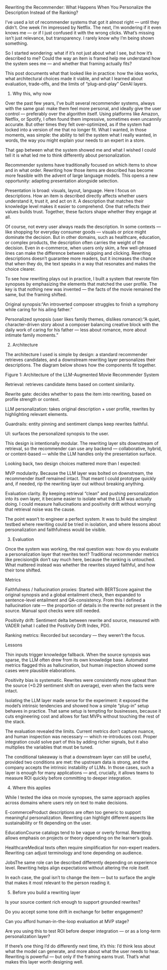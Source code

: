 Rewriting the Recommender: What Happens When You Personalize the Description Instead of the Ranking?

I’ve used a lot of recommender systems that got it almost right — until they didn’t. One week I’m impressed by Netflix. The next, I’m wondering if it even knows me — or if I just confused it with the wrong clicks. What’s missing isn’t just relevance, but transparency. I rarely know why I’m being shown something.

So I started wondering: what if it’s not just about what I see, but how it’s described to me? Could the way an item is framed help me understand how the system sees me — and whether that framing actually fits?

This post documents what that looked like in practice: how the idea works, what architectural choices made it viable, and what I learned about evaluation, trade-offs, and the limits of “plug-and-play” GenAI layers.

1. Why this, why now 

Over the past few years, I’ve built several recommender systems, always with the same goal: make them feel more personal, and ideally give the user control — preferably over the algorithm itself. Using platforms like Amazon, Netflix, or Spotify, I often found them impressive, sometimes even uncannily accurate. But other times they felt over-optimized, as if the system had locked into a version of me that no longer fit. What I wanted, in those moments, was simple: the ability to tell the system what I really wanted, in words, the way you might explain your needs to an expert in a store.

That gap between what the system showed me and what I wished I could tell it is what led me to think differently about personalization.

Recommender systems have traditionally focused on which items to show and in what order. Rewriting how those items are described has become more feasible with the advent of large language models. This opens a new opportunity: adapting presentation alongside selection.

Presentation is broad: visuals, layout, language. Here I focus on descriptions. How an item is described directly affects whether users understand it, trust it, and act on it. A description that matches their knowledge level makes it easier to comprehend. One that reflects their values builds trust. Together, these factors shape whether they engage at all.

Of course, not every user always reads the description. In some contexts — like shopping for everyday consumer goods — visuals or price might dominate the decision. But in other domains, such as healthcare, education, or complex products, the description often carries the weight of the decision. Even in e-commerce, when users only skim, a few well-phrased lines can make the difference between skipping and clicking. Rewriting descriptions doesn’t guarantee more readers, but it increases the chance that when they do, the text speaks in a way that resonates and makes the choice clearer.

To see how rewriting plays out in practice, I built a system that rewrote film synopses by emphasizing the elements that matched the user profile. The key is that nothing new was invented — the facts of the movie remained the same, but the framing shifted. 

Original synopsis:“An introverted composer struggles to finish a symphony while caring for his ailing father.”

Personalized synopsis (user likes family themes, dislikes romance):“A quiet, character-driven story about a composer balancing creative block with the daily work of caring for his father — less about romance, more about intimate family moments.”

2. Architecture

The architecture I used is simple by design: a standard recommender retrieves candidates, and a downstream rewriting layer personalizes their descriptions. The diagram below shows how the components fit together.

Figure 1: Architecture of the LLM-Augmented Movie Recommender System

Retrieval: retrieves candidate items based on content similarity.

Rewrite gate: decides whether to pass the item into rewriting, based on profile strength or context.

LLM personalization: takes original description + user profile, rewrites by highlighting relevant elements.

Guardrails: entity pinning and sentiment clamps keep rewrites faithful.

UI: surfaces the personalized synopsis to the user.

This design is intentionally modular. The rewriting layer sits downstream of retrieval, so the recommender can use any backend — collaborative, hybrid, or content-based — while the LLM handles only the presentation surface.

Looking back, two design choices mattered more than I expected:

MVP modularity. Because the LLM layer was bolted on downstream, the recommender itself remained intact. That meant I could prototype quickly and, if needed, rip the rewriting layer out without breaking anything.

Evaluation clarity. By keeping retrieval “clean” and pushing personalization into its own layer, it became easier to isolate what the LLM was actually doing. I could measure hallucinations and positivity drift without worrying that retrieval noise was the cause.

The point wasn’t to engineer a perfect system. It was to build the simplest testbed where rewriting could be tried in isolation, and where lessons about personalization and faithfulness would be visible.

3. Evaluation

Once the system was working, the real question was: how do you evaluate a personalization layer that rewrites text? Traditional recommender metrics like precision@k don’t say much here, because the ranking is untouched. What mattered instead was whether the rewrites stayed faithful, and how their tone shifted.

Metrics

Faithfulness / hallucination proxies: Started with BERTScore against the original synopsis and a global entailment check, then expanded to sentence-level entailment and QA-consistency. From this I defined a hallucination rate — the proportion of details in the rewrite not present in the source. Manual spot checks were still needed.

Positivity drift: Sentiment delta between rewrite and source, measured with VADER (what I called the Positivity Drift Index, PDI).

Ranking metrics: Recorded but secondary — they weren’t the focus.

Lessons

Thin inputs trigger knowledge fallback. When the source synopsis was sparse, the LLM often drew from its own knowledge base. Automated metrics flagged this as hallucination, but human inspection showed some cases were plausible elaborations.

Positivity bias is systematic. Rewrites were consistently more upbeat than the source (+0.29 sentiment shift on average), even when the facts were intact.

Isolating the LLM layer made sense for the experiment: it exposed the model’s intrinsic tendencies and showed how a simple “plug-in” setup behaves in practice. That same setup is tempting for businesses, because it cuts engineering cost and allows for fast MVPs without touching the rest of the stack.

The evaluation revealed the limits. Current metrics don’t capture nuance, and human inspection was necessary — which re-introduces cost. Proper integration could solve part of this by adding richer signals, but it also multiplies the variables that must be tuned.

The conditional takeaway is that a downstream layer can still be useful, provided two conditions are met: the upstream data is strong, and the company accepts the intrinsic instability of LLMs. In those cases, such a layer is enough for many applications — and, crucially, it allows teams to measure ROI quickly before committing to deeper integration.

4. Where this applies

While I tested the idea on movie synopses, the same approach applies across domains where users rely on text to make decisions.

E-commerceProduct descriptions are often too generic to support meaningful personalization. Rewriting can highlight different aspects like sustainability or fit depending on the user.

EducationCourse catalogs tend to be vague or overly formal. Rewriting allows emphasis on projects or theory depending on the learner’s goals.

HealthcareMedical texts often require simplification for non-expert readers. Rewriting can adjust terminology and tone depending on audience.

JobsThe same role can be described differently depending on experience level. Rewriting helps align expectations without altering the role itself.

In each case, the goal isn’t to change the item — but to surface the angle that makes it most relevant to the person reading it.

5. Before you build a rewriting layer

Is your source content rich enough to support grounded rewrites?

Do you accept some tone drift in exchange for better engagement?

Can you afford human-in-the-loop evaluation at MVP stage?

Are you using this to test ROI before deeper integration — or as a long-term personalization layer?

If there’s one thing I’d do differently next time, it’s this: I’d think less about what the model can generate, and more about what the user needs to hear. Rewriting is powerful — but only if the framing earns trust. That’s what makes this layer worth designing well.